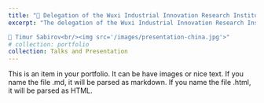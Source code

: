 ```yaml
---
title: "🤝 Delegation of the Wuxi Industrial Innovation Research Institute visited of the ISR Lab"
excerpt: "The delegation of the Wuxi Industrial Innovation Research Institute visited of the Intelligent Space Robotics Lab. (Skoltech Center for Digital Engineering) as part of a visit to Skoltech. The Head of the laboratory, Associate Professor Dzmitry Tsetserukou and a students of the Master's programs Engineering Systems and Advance Computational Science Ziang Guo, Koffivi Fidèle Gbagbe told about its researches and development, in particular, about research on UAVs, haptics (robot petrol station), large language models and self-driving cars. Arrangements for co-operation reached.

📸 Timur Sabirov<br/><img src='/images/presentation-china.jpg'>"
# collection: portfolio
collection: Talks and Presentation
---
```


This is an item in your portfolio. It can be have images or nice text. If you name the file .md, it will be parsed as markdown. If you name the file .html, it will be parsed as HTML. 
